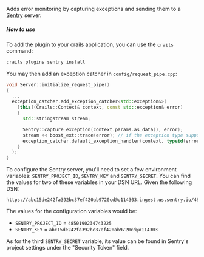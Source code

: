 Adds error monitoring by capturing exceptions and sending them to a [Sentry](https://sentry.io) server.

##### How to use

To add the plugin to your crails application, you can use the `crails` command:

```sh
crails plugins sentry install
```

You may then add an exception catcher in `config/request_pipe.cpp`:

```c++
void Server::initialize_request_pipe()
{
  ...
  exception_catcher.add_exception_catcher<std::exception&>(
    [this](Crails::Context& context, const std::exception& error)
    {
      std::stringstream stream;

      Sentry::capture_exception(context.params.as_data(), error);
      stream << boost_ext::trace(error); // if the exception type supports it, generates a backtrace
      exception_catcher.default_exception_handler(context, typeid(error).name(), error.what(), stream.str());
    }
  );
}
```

To configure the Sentry server, you'll need to set a few environment variables:
`SENTRY_PROJECT_ID`, `SENTRY_KEY` and `SENTRY_SECRET`. You can find the values
for two of these variables in your DSN URL. Given the following DSN:

```
https://abc15de242fa392bc37ef420ab9720cd@o114303.ingest.us.sentry.io/4850190234743225
```

The values for the configuration variables would be:

- `SENTRY_PROJECT_ID` = `4850190234743225`
- `SENTRY_KEY` = `abc15de242fa392bc37ef420ab9720cd@o114303`

As for the third `SENTRY_SECRET` variable, its value can be found in Sentry's
project settings under the "Security Token" field.
